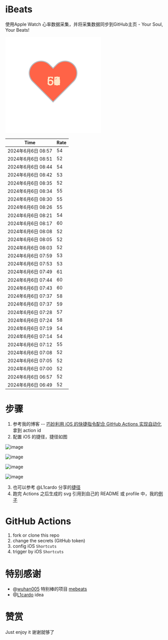 # iBeats
使用Apple Watch 心率数据采集，并将采集数据同步到GitHub主页 - Your Soul, Your Beats!

![](./files/heart.svg)

<!--START_SECTION:my_heart_rate-->
| Time | Rate | 
 | ---- | ---- | 
| 2024年6月6日 08:57 | 54 |
| 2024年6月6日 08:51 | 52 |
| 2024年6月6日 08:44 | 54 |
| 2024年6月6日 08:42 | 53 |
| 2024年6月6日 08:35 | 52 |
| 2024年6月6日 08:34 | 55 |
| 2024年6月6日 08:30 | 55 |
| 2024年6月6日 08:26 | 55 |
| 2024年6月6日 08:21 | 54 |
| 2024年6月6日 08:17 | 60 |
| 2024年6月6日 08:08 | 52 |
| 2024年6月6日 08:05 | 52 |
| 2024年6月6日 08:03 | 52 |
| 2024年6月6日 07:59 | 53 |
| 2024年6月6日 07:53 | 53 |
| 2024年6月6日 07:49 | 61 |
| 2024年6月6日 07:44 | 60 |
| 2024年6月6日 07:43 | 60 |
| 2024年6月6日 07:37 | 58 |
| 2024年6月6日 07:37 | 59 |
| 2024年6月6日 07:28 | 57 |
| 2024年6月6日 07:24 | 58 |
| 2024年6月6日 07:19 | 54 |
| 2024年6月6日 07:14 | 54 |
| 2024年6月6日 07:12 | 55 |
| 2024年6月6日 07:08 | 52 |
| 2024年6月6日 07:05 | 52 |
| 2024年6月6日 07:00 | 52 |
| 2024年6月6日 06:57 | 52 |
| 2024年6月6日 06:49 | 52 |

<!--END_SECTION:my_heart_rate-->

# 步骤
1. 参考我的博客 -- [巧妙利用 iOS 的快捷指令配合 GitHub Actions 实现自动化](https://github.com/yihong0618/gitblog/issues/198) 拿到 action id
2. 配置 iOS 的捷径，捷径如图

![image](https://user-images.githubusercontent.com/15976103/122154218-0db0b480-ce97-11eb-93bb-5aec07c558dc.png)

![image](https://user-images.githubusercontent.com/15976103/122154236-186b4980-ce97-11eb-8e4b-70551a0391ae.png)

![image](https://user-images.githubusercontent.com/15976103/122154268-2d47dd00-ce97-11eb-902e-3acf292265a9.png)

![image](https://user-images.githubusercontent.com/15976103/122174055-fa144680-ceb4-11eb-9be2-3eb83cd516f7.png)

3. 也可以参考 @L1cardo 分享的[捷径](https://www.icloud.com/shortcuts/6ab6047b459c41ad822ad6b94b1c03d4)
4. 跑完 Actions 之后生成的 svg 引用到自己的 README 或 profile 中，我的[例子](https://github.com/yihong0618) 

# GitHub Actions

1. fork or clone this repo
2. change the secrets (GitHub token)
3. config iOS `Shortcuts` 
4. trigger by iOS `Shortcuts`

# 特别感谢
- @[wuhan005](https://github.com/wuhan005) 特别棒的项目 [mebeats](https://github.com/wuhan005/mebeats)
- @[L1cardo](https://github.com/L1cardo) idea

# 赞赏
Just enjoy it
谢谢就够了
